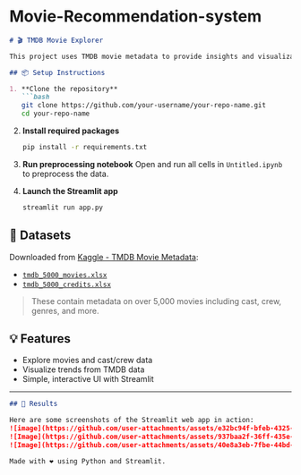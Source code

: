 ﻿# Movie-Recommendation-system
```markdown
# 🎬 TMDB Movie Explorer

This project uses TMDB movie metadata to provide insights and visualizations through a Streamlit web app.

## 📦 Setup Instructions

1. **Clone the repository**
   ```bash
   git clone https://github.com/your-username/your-repo-name.git
   cd your-repo-name
   ```

2. **Install required packages**
   ```bash
   pip install -r requirements.txt
   ```

3. **Run preprocessing notebook**
   Open and run all cells in `Untitled.ipynb` to preprocess the data.

4. **Launch the Streamlit app**
   ```bash
   streamlit run app.py
   ```

## 📂 Datasets

Downloaded from [Kaggle - TMDB Movie Metadata](https://www.kaggle.com/datasets/tmdb/tmdb-movie-metadata):

- [`tmdb_5000_movies.xlsx`](./tmdb_5000_movies.xlsx)
- [`tmdb_5000_credits.xlsx`](./tmdb_5000_credits.xlsx)

> These contain metadata on over 5,000 movies including cast, crew, genres, and more.

## 💡 Features

- Explore movies and cast/crew data
- Visualize trends from TMDB data
- Simple, interactive UI with Streamlit

---

```markdown
## 📸 Results

Here are some screenshots of the Streamlit web app in action:
![image](https://github.com/user-attachments/assets/e32bc94f-bfeb-4325-95e6-5caf57698e51)
![Image](https://github.com/user-attachments/assets/937baa2f-36ff-435e-a9c1-413d374263a4)
![Image](https://github.com/user-attachments/assets/40e8a3eb-7fbe-44bd-a0e2-dfb1c2bcb7b9)

Made with ❤️ using Python and Streamlit.
```
